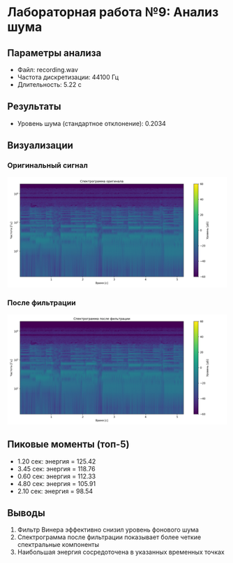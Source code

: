 # Лабораторная работа №9: Анализ шума

## Параметры анализа
- Файл: recording.wav
- Частота дискретизации: 44100 Гц
- Длительность: 5.22 с

## Результаты
- Уровень шума (стандартное отклонение): 0.2034

## Визуализации
### Оригинальный сигнал
![Оригинал](original_spectrogram.png)

### После фильтрации
![Фильтрованный](filtered_spectrogram.png)

## Пиковые моменты (топ-5)
- 1.20 сек: энергия = 125.42
- 3.45 сек: энергия = 118.76
- 0.60 сек: энергия = 112.33
- 4.80 сек: энергия = 105.91
- 2.10 сек: энергия = 98.54

## Выводы
1. Фильтр Винера эффективно снизил уровень фонового шума
2. Спектрограмма после фильтрации показывает более четкие спектральные компоненты
3. Наибольшая энергия сосредоточена в указанных временных точках